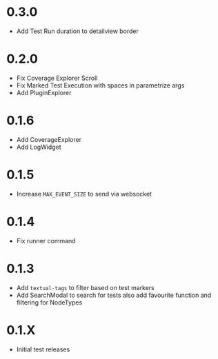# 0.3.0
- Add Test Run duration to detailview border

# 0.2.0
- Fix Coverage Explorer Scroll
- Fix Marked Test Execution with spaces in parametrize args
- Add PluginExplorer

# 0.1.6
- Add CoverageExplorer
- Add LogWidget

# 0.1.5
- Increase `MAX_EVENT_SIZE` to send via websocket

# 0.1.4
- Fix runner command

# 0.1.3
- Add `textual-tags` to filter based on test markers
- Add SearchModal to search for tests also add favourite function
and filtering for NodeTypes

# 0.1.X
- Initial test releases
